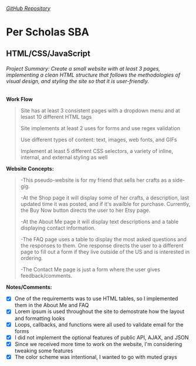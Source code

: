 ###### [GitHub Repository](https://github.com/imjesska/website)

# Per Scholas SBA
## HTML/CSS/JavaScript
###### Project Summary: Create a small website with at least 3 pages, implementing a clean HTML structure that follows the methodologies of visual design, and styling the site so that it is user-friendly.

**Work Flow**
>Site has at least 3 consistent pages with a dropdown menu and at lesast 10 different HTML tags
>
>Site implements at least 2 uses for forms and use regex validation 
>
>Use different types of content: text, images, web fonts, and GIFs
>
>Implement at least 5 different CSS selectors, a variety of inline, internal, and external styling as well

**Website Concepts:**

>-This pseudo-website is for my friend that sells her crafts as a side-gig. 
>
>-At the Shop page it will display some of her crafts, a description, last updated time it was posted, and if it's availble for purchase. Currently, the Buy Now button directs the user to her Etsy page.
>
>-At the About Me page it will display text descriptions and a table displaying contact information.
>
>-The FAQ page uses a table to display the most asked questions and the responses to them. One response directs the user to a different page to fill out a form if they live outside of the US and is interested in ordering.
>
>-The Contact Me page is just a form where the user gives feedback/comments.

**Notes/Comments:**

* [x] One of the requirements was to use HTML tables, so I implemented them in the About Me and FAQ 
* [x] Lorem ipsum is used throughout the site to demostrate how the layout and formatting looks
* [x] Loops, callbacks, and functions were all used to validate email for the forms
* [x] I did not implement the optional features of public API, AJAX, and JSON
* [x] Since we received more time to work on the website, I'm considering tweaking some features
* [x] The color scheme was intentional, I wanted to go with muted grays
